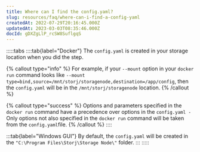 ```yaml
---
title: Where can I find the config.yaml?
slug: resources/faq/where-can-i-find-a-config-yaml
createdAt: 2022-07-29T20:16:45.000Z
updatedAt: 2023-03-03T08:35:46.000Z
docId: gDXZgLlP_rcSW8SuflgqS
---
```


:::::tabs
::::tab{label="Docker"}
The `config.yaml` is created in your storage location when you did the[](docId\:HaDkV_0aWg9OJoBe53o-J) step.

{% callout type="info"  %} 
For example, if your `--mount` option in your `docker run` command looks like `--mount type=bind,source=/mnt/storj/storagenode,destination=/app/config`, then the `config.yaml` will be in the `/mnt/storj/storagenode` location.
{% /callout %}

{% callout type="success"  %} 
Options and parameters specified in the `docker run` command have a precedence over options in the `config.yaml -` Only options not also specified in the `docker run` command will be taken from the `config.yaml`file.
{% /callout %}
::::

:::tab{label="Windows GUI"}
By default, the `config.yaml` will be created in the `"C:\Program Files\Storj\Storage Node\"` folder.
:::
:::::


